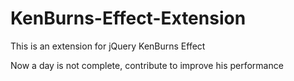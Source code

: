 KenBurns-Effect-Extension
=========================

This is an extension for jQuery KenBurns Effect

Now a day is not complete, contribute to improve his performance

